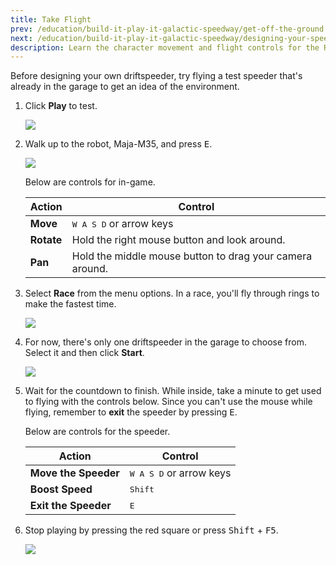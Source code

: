 ```yaml
---
title: Take Flight
prev: /education/build-it-play-it-galactic-speedway/get-off-the-ground
next: /education/build-it-play-it-galactic-speedway/designing-your-speeder
description: Learn the character movement and flight controls for the Roblox Build It Play It Galactic Speedway template.
---
```


Before designing your own driftspeeder, try flying a test speeder that's already in the garage to get an idea of the environment.

1. Click **Play** to test.

   <img src="../../assets/education/build-it-play-it-galactic-speedway/take-flight/play-button.png" />

2. Walk up to the robot, Maja-M35, and press <kbd>E</kbd>.

   <img src="../../assets/education/build-it-play-it-galactic-speedway/take-flight/interact-robot.jpeg" />

   Below are controls for in-game.

   <table>
   <thead>
      <tr>
      <th>Action</th>
      <th>Control</th>
      </tr>
   </thead>
   <tbody>
      <tr>
      <td><b>Move</b></td>
      <td><kbd>W A S D</kbd> or arrow keys</td>
      </tr>
      <tr>
      <td><b>Rotate</b></td>
      <td>Hold the right mouse button and look around.</td>
      </tr>
      <tr>
      <td><b>Pan</b></td>
      <td>Hold the middle mouse button to drag your camera around.</td>
      </tr>
   </tbody>
   </table>

3. Select **Race** from the menu options. In a race, you'll fly through rings to make the fastest time.

   <img src="../../assets/education/build-it-play-it-galactic-speedway/take-flight/select-race.jpeg" />

4. For now, there's only one driftspeeder in the garage to choose from. Select it and then click **Start**.

   <img src="../../assets/education/build-it-play-it-galactic-speedway/take-flight/show-selection-gui.jpeg" />

5. Wait for the countdown to finish. While inside, take a minute to get used to flying with the controls below. Since you can't use the mouse while flying, remember to **exit** the speeder by pressing <kbd>E</kbd>.

   Below are controls for the speeder.

   <table>
   <thead>
      <tr>
      <th>Action</th>
      <th>Control</th>
      </tr>
   </thead>
   <tbody>
      <tr>
      <td><b>Move the Speeder</b></td>
      <td><kbd>W A S D</kbd> or arrow keys</td>
      </tr>
      <tr>
      <td><b>Boost Speed</b></td>
      <td><kbd>Shift</kbd></td>
      </tr>
      <tr>
      <td><b>Exit the Speeder</b></td>
      <td><kbd>E</kbd></td>
      </tr>
   </tbody>
   </table>

6. Stop playing by pressing the red square or press <kbd>Shift</kbd> + <kbd>F5</kbd>.

   <img src="../../assets/education/build-it-play-it-galactic-speedway/take-flight/stop-button.png" />
